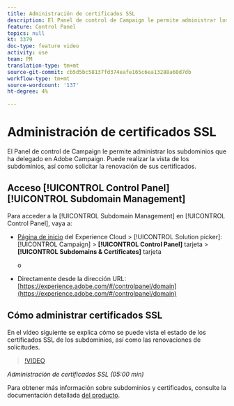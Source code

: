 ```yaml
---
title: Administración de certificados SSL
description: El Panel de control de Campaign le permite administrar los subdominios que ha delegado en Adobe Campaign. Puede realizar la vista de los subdominios, así como solicitar la renovación de sus certificados.
feature: Control Panel
topics: null
kt: 3379
doc-type: feature video
activity: use
team: PM
translation-type: tm+mt
source-git-commit: cb5d5bc58137fd374eafe165c6ea13288a60d7db
workflow-type: tm+mt
source-wordcount: '137'
ht-degree: 4%

---
```



# Administración de certificados SSL

El Panel de control de Campaign le permite administrar los subdominios que ha delegado en Adobe Campaign. Puede realizar la vista de los subdominios, así como solicitar la renovación de sus certificados.

## Acceso [!UICONTROL Control Panel] [!UICONTROL Subdomain Management]

Para acceder a la [!UICONTROL Subdomain Management] en [!UICONTROL Control Panel], vaya a:

* [Página de inicio](https://experience.adobe.com/#/home) del Experience Cloud > [!UICONTROL Solution picker]: [!UICONTROL Campaign] > **[!UICONTROL Control Panel]** tarjeta > **[!UICONTROL Subdomains & Certificates]** tarjeta

   o
* Directamente desde la dirección URL: [https://experience.adobe.com/#/controlpanel/domain](https://experience.adobe.com/#/controlpanel/domain)

## Cómo administrar certificados SSL

En el vídeo siguiente se explica cómo se puede vista el estado de los certificados SSL de los subdominios, así como las renovaciones de solicitudes.

>[!VIDEO](https://video.tv.adobe.com/v/28492?quality=12)

*Administración de certificados SSL (05:00 min)*

Para obtener más información sobre subdominios y certificados, consulte la documentación detallada [del producto](https://helpx.adobe.com/es/campaign/kb/control-panel-subdomains-certificates.html).
